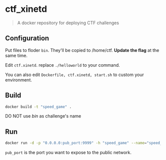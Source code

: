 # ctf_xinetd

> A docker repository for deploying CTF challenges

## Configuration

Put files to floder `bin`. They'll be copied to /home/ctf. **Update the flag** at the same time.

Edit `ctf.xinetd`. replace `./helloworld` to your command.

You can also edit `Dockerfile, ctf.xinetd, start.sh` to custom your environment.

## Build

```bash
docker build -t "speed_game" .
```

DO NOT use *bin* as challenge's name

## Run

```bash
docker run -d -p "0.0.0.0:pub_port:9999" -h "speed_game" --name="speed_game" speed_game
```

`pub_port` is the port you want to expose to the public network.


